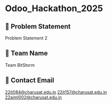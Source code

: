 # Odoo_Hackathon_2025

## 🧩 Problem Statement
Problem Statement 2

## 👥 Team Name
Team BitStorm

## 📧 Contact Email
22it084@charusat.edu.in
22it157@charusat.edu.in
22aiml002@charusat.edu.in 
